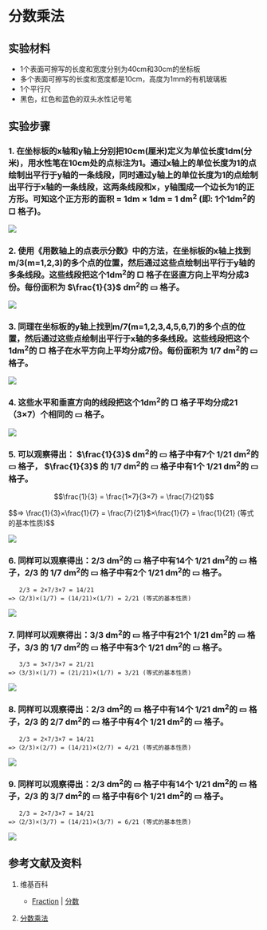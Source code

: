 # 分数乘法

## 实验材料

- 1个表面可擦写的长度和宽度分别为40cm和30cm的坐标板
- 多个表面可擦写的长度和宽度都是10cm，高度为1mm的有机玻璃板
- 1个平行尺
- 黑色，红色和蓝色的双头水性记号笔

## 实验步骤

### 1. 在坐标板的x轴和y轴上分别把10cm(厘米)定义为单位长度1dm(分米)，用水性笔在10cm处的点标注为1。通过x轴上的单位长度为1的点绘制出平行于y轴的一条线段，同时通过y轴上的单位长度为1的点绘制出平行于x轴的一条线段，这两条线段和x，y轴围成一个边长为1的正方形。可知这个正方形的面积 = 1dm × 1dm = 1 dm<sup>2</sup> (即: 1个1dm<sup>2</sup>的 □ 格子)。
![](/images/数系/可比数和不可比数/分数乘法/1a1.jpg)

### 2. 使用《用数轴上的点表示分数》中的方法，在坐标板的x轴上找到m/3(m=1,2,3)的多个点的位置，然后通过这些点绘制出平行于y轴的多条线段。这些线段把这个1dm<sup>2</sup>的 □ 格子在竖直方向上平均分成3份。每份面积为  $\frac{1}{3}$ dm<sup>2</sup>的 ▭ 格子。
![](/images/数系/可比数和不可比数/分数乘法/2a1.jpg)

### 3. 同理在坐标板的y轴上找到m/7(m=1,2,3,4,5,6,7)的多个点的位置，然后通过这些点绘制出平行于x轴的多条线段。这些线段把这个1dm<sup>2</sup>的 □ 格子在水平方向上平均分成7份。每份面积为 1/7 dm<sup>2</sup>的 ▭ 格子。
![](/images/数系/可比数和不可比数/分数乘法/3a1.jpg)

### 4. 这些水平和垂直方向的线段把这个1dm<sup>2</sup>的 □ 格子平均分成21（3×7）个相同的 ▭ 格子。
![](/images/数系/可比数和不可比数/分数乘法/4a1.jpg)

### 5. 可以观察得出： $\frac{1}{3}$ dm<sup>2</sup>的 ▭ 格子中有7个 1/21 dm<sup>2</sup>的 ▭ 格子， $\frac{1}{3}$ 的 1/7 dm<sup>2</sup>的 ▭ 格子中有1个 1/21 dm<sup>2</sup>的 ▭ 格子。

$$\frac{1}{3} = \frac{1×7}{3×7} = \frac{7}{21}$$

$$=> \frac{1}{3}×\frac{1}{7} = \frac{7}{21}$×\frac{1}{7} = \frac{1}{21} (等式的基本性质)$$

![](/images/数系/可比数和不可比数/分数乘法/5a1.jpg)

### 6. 同样可以观察得出：2/3 dm<sup>2</sup>的 ▭ 格子中有14个 1/21 dm<sup>2</sup>的 ▭ 格子，2/3 的 1/7 dm<sup>2</sup>的 ▭ 格子中有2个 1/21 dm<sup>2</sup>的 ▭ 格子。
	   2/3 = 2×7/3×7 = 14/21
	=>（2/3)×(1/7) = (14/21)×(1/7) = 2/21 (等式的基本性质)
![](/images/数系/可比数和不可比数/分数乘法/6a1.jpg)

### 7. 同样可以观察得出：3/3 dm<sup>2</sup>的 ▭ 格子中有21个 1/21 dm<sup>2</sup>的 ▭ 格子，3/3 的 1/7 dm<sup>2</sup>的 ▭ 格子中有3个 1/21 dm<sup>2</sup>的 ▭ 格子。
	   3/3 = 3×7/3×7 = 21/21
	=>（3/3)×(1/7) = (21/21)×(1/7) = 3/21 (等式的基本性质)
![](/images/数系/可比数和不可比数/分数乘法/7a1.jpg)

### 8. 同样可以观察得出：2/3 dm<sup>2</sup>的 ▭ 格子中有14个 1/21 dm<sup>2</sup>的 ▭ 格子，2/3 的 2/7 dm<sup>2</sup>的 ▭ 格子中有4个 1/21 dm<sup>2</sup>的 ▭ 格子。
	   2/3 = 2×7/3×7 = 14/21
	=>（2/3)×(2/7) = (14/21)×(2/7) = 4/21 (等式的基本性质)
![](/images/数系/可比数和不可比数/分数乘法/8a1.jpg)

### 9. 同样可以观察得出：2/3 dm<sup>2</sup>的 ▭ 格子中有14个 1/21 dm<sup>2</sup>的 ▭ 格子，2/3 的 3/7 dm<sup>2</sup>的 ▭ 格子中有6个 1/21 dm<sup>2</sup>的 ▭ 格子。
	   2/3 = 2×7/3×7 = 14/21
	=>（2/3)×(3/7) = (14/21)×(3/7) = 6/21 (等式的基本性质)
![](/images/数系/可比数和不可比数/分数乘法/9a1.jpg)

## 参考文献及资料

1. 维基百科
	- [Fraction](https://en.wikipedia.org/wiki/Fraction) | [分数](https://zh.wikipedia.org/wiki/%E5%88%86%E6%95%B8) 

2. [分数乘法](https://baike.baidu.com/item/%E5%88%86%E6%95%B0%E4%B9%98%E6%B3%95) 

